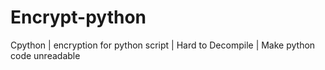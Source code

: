 # Encrypt-python
Cpython | encryption for python script | Hard to Decompile | Make python code unreadable 
